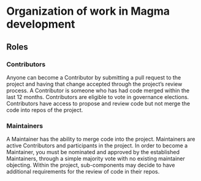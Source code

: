 # Organization of work in Magma development

## Roles

### Contributors

Anyone can become a Contributor by submitting a pull request to the project
and having that change accepted through the project’s review process. A
Contributor is someone who has had code merged within the last 12 months.
Contributors are eligible to vote in governance elections. Contributors have
access to propose and review code but not merge the code into repos of the
project.

### Maintainers

A Maintainer has the ability to merge code into the project. Maintainers are
active Contributors and participants in the project. In order to become a
Maintainer, you must be nominated and approved by the established Maintainers,
through a simple majority vote with no existing maintainer objecting.
Within the project, sub-components may decide to have additional requirements
for the review of code in their repos.
